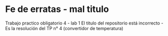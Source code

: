 # Fe de erratas - mal titulo 
Trabajo practico obligatorio 4 - lab 1
El titulo del repositorio está incorrecto -  Es la resolución del TP n° 4 (convertidor de temperatura)
